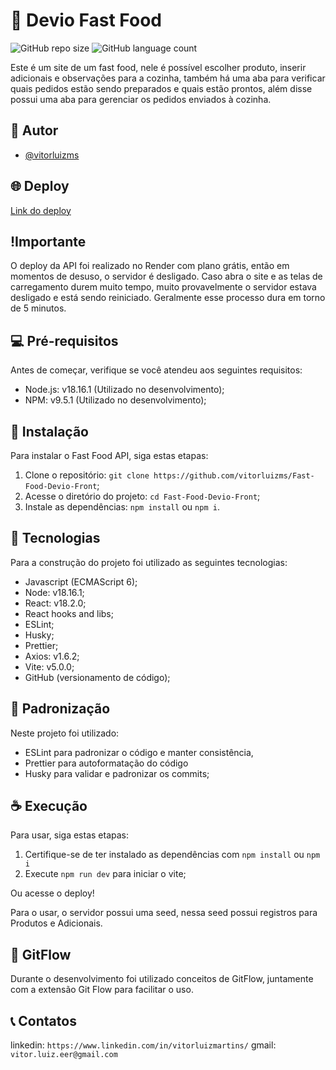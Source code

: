 # 🍔 Devio Fast Food

![GitHub repo size](https://img.shields.io/github/repo-size/vitorluizms/Fast-Food-Devio-Front?style=for-the-badge)
![GitHub language count](https://img.shields.io/github/languages/count/vitorluizms/Fast-Food-Devio-Front?style=for-the-badge)

Este é um site de um fast food, nele é possível escolher produto, inserir adicionais e observações para a cozinha, também há uma aba para verificar quais pedidos estão sendo preparados e quais estão prontos, além disse possui uma aba para gerenciar os pedidos enviados à cozinha.

## 👤 Autor

- [@vitorluizms](https://www.github.com/vitorluizms)

## 🌐 Deploy

[Link do deploy](https://fast-food-devio-front.vercel.app/)

## !Importante

O deploy da API foi realizado no Render com plano grátis, então em momentos de desuso, o servidor é desligado. Caso abra o site e as telas de carregamento durem muito tempo, muito provavelmente o servidor estava desligado e está sendo reiniciado. Geralmente esse processo dura em torno de 5 minutos.

## 💻 Pré-requisitos

Antes de começar, verifique se você atendeu aos seguintes requisitos:

- Node.js: v18.16.1 (Utilizado no desenvolvimento);
- NPM: v9.5.1 (Utilizado no desenvolvimento);

## 🚀 Instalação

Para instalar o Fast Food API, siga estas etapas:

1. Clone o repositório: `git clone https://github.com/vitorluizms/Fast-Food-Devio-Front`;
2. Acesse o diretório do projeto: `cd Fast-Food-Devio-Front`;
3. Instale as dependências: `npm install` ou `npm i`.

## 🔧 Tecnologias

Para a construção do projeto foi utilizado as seguintes tecnologias:

- Javascript (ECMAScript 6);
- Node: v18.16.1;
- React: v18.2.0;
- React hooks and libs;
- ESLint;
- Husky;
- Prettier;
- Axios: v1.6.2;
- Vite: v5.0.0;
- GitHub (versionamento de código);

## 📏 Padronização

Neste projeto foi utilizado:

- ESLint para padronizar o código e manter consistência,
- Prettier para autoformatação do código
- Husky para validar e padronizar os commits;

## ☕ Execução

Para usar, siga estas etapas:

1. Certifique-se de ter instalado as dependências com `npm install` ou `npm i`
2. Execute `npm run dev` para iniciar o vite;

Ou acesse o deploy!

Para o usar, o servidor possui uma seed, nessa seed possui registros para Produtos e Adicionais.

## 🚀 GitFlow

Durante o desenvolvimento foi utilizado conceitos de GitFlow, juntamente com a extensão Git Flow para facilitar o uso.

## 📞 Contatos

linkedin: `https://www.linkedin.com/in/vitorluizmartins/`
gmail: `vitor.luiz.eer@gmail.com`
